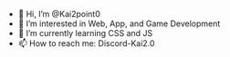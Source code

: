 - 👋 Hi, I’m @Kai2point0
- 👀 I’m interested in Web, App, and Game Development
- 🌱 I’m currently learning CSS and JS
- 📫 How to reach me: Discord-Kai2.0
